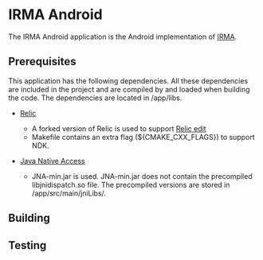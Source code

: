 # IRMA Android
The IRMA Android application is the Android implementation of [IRMA](https://github.com/123raoul123/irma).

## Prerequisites
This application has the following dependencies. All these dependencies are included in the project and are compiled by and loaded when building the code. The dependencies are located in /app/libs.

* [Relic](https://github.com/relic-toolkit/relic)
  * A forked version of Relic is used to support [Relic edit](https://github.com/sietseringers/relic)
  * Makefile contains an extra flag (${CMAKE_CXX_FLAGS}) to support NDK.
  
* [Java Native Access](https://github.com/java-native-access/jna)
  * JNA-min.jar is used. JNA-min.jar does not contain the precompiled libjnidispatch.so file. The precompiled versions are stored in /app/src/main/jniLibs/.
  
## Building


## Testing

